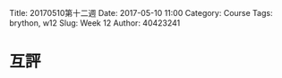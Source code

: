 Title: 20170510第十二週
Date: 2017-05-10 11:00
Category: Course
Tags: brython, w12
Slug: Week 12
Author: 40423241

<h1>互評</h1>
